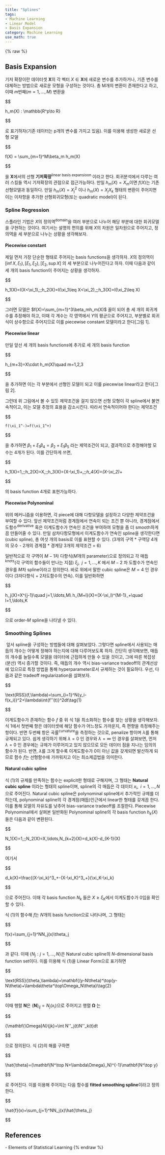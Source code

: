 ```yaml
---
title: "Splines"
tags:
- Machine Learning
- Linear Model
- Basis Expansion
category: Machine Learning
use_math: true
---
```

{% raw %}
## Basis Expansion

기저 확장이란 데이터셋 $\mathbf{X}$의 각 벡터 $X\in\mathbf{X}$에 새로운 변수를 추가하거나, 기존 변수를 대체하는 방법으로 새로운 모형을 구성하는 것이다. 총 M개의 변환이 존재한다고 하고, 이때 $m$번째($m= 1,\ldots,M$) 변환을   

$$

h_m(X) : \mathbb{R^p\to R}

$$

로 표기하자(기존 데이터는 p개의 변수를 가지고 있음). 이를 이용해 생성한 새로운 선형 모델    

$$

f(X) = \sum_{m=1}^M\beta_m h_m(X)

$$

을 $\mathbf{X}$에서의 선형 **기저확장**<sup>linear basis expansioon</sup> 이라고 한다. 회귀분석에서 다루는 여러 스킬들 역시 기저확장의 관점으로 접근가능하다. 만일 $h_m(X) = X_m$이면 $f(X)$는 기존 선형모델과 동일하다. 만일 $h_m(X) = X_j^2$ 이나 $h_m(X) = X_jX_k$ 형태의 변환이 주어지면 이는 이차항을 추가한 선형회귀모형(또는 quadratic model)이 된다.   

### Spline Regression

스플라인 기법은 $X$의 정의역<sup>domain</sup>을 여러 부분으로 나누어 해당 부분에 대한 회귀모델을 구현하는 것이다. 여기서는 설명의 편의를 위해 $X$의 차원은 일차원으로 주어지고, 정의역을 세 부분으로 나누는 상황을 생각해보자. 

#### Piecewise constant

제일 먼저 가장 단순한 형태로 주어지는 basis functions을 생각하자. $X$의 정의역이 $[\inf X,\xi_1),[\xi_1,\xi_2),[\xi_2,\sup X]$ 의 세 부분으로 나누어진다고 하자. 이때 다음과 같이 세 개의 basis function이 주어지는 상황을 생각하자.

$$

h_1(X)=I(X<\xi_1),\;\;h_2(X)=I(\xi_1\leq X<\xi_2),\;\;h_3(X)=I(\xi_2\leq X)

$$

그러면 모델은 $f(X)=\sum_{m=1}^3\beta_mh_m(X)$ 꼴이 되어 총 세 개의 회귀계수를 추정해야 하고, 이때 각 계수는 각 영역에서 $Y$의 평균으로 주어지고, 부분별로 회귀식이 상수항으로 주어지므로 이를 piecewise constant 모델이라고 한다[그림 1].

#### Piecewise linear

만일 앞선 세 개의 basis functions에 추가로 세 개의 basis function

$$

h_{m+3}=X\cdot h_m(X)\quad m=1,2,3

$$

을 추가하면 이는 각 부분에서 선형인 모델이 되고 이를 piecewise linear라고 한다[그림 2].



그런데 위 그림에서 볼 수 있듯 제약조건을 걸지 않으면 선형 모형이 각 spline에서 불연속적이고, 이는 모델 추정의 효용을 감소시킨다. 따라서 연속적이어야 한다는 제약조건

$$

	f(\xi_1^-)=f(\xi_1^+)

$$

을 추가하면 $\beta_1+\xi_1\beta_4=\beta_2+\xi_1\beta_5$ 라는 제약조건이 되고, 결과적으로 추정해야할 모수는 4개가 된다. 이를 간단하게 쓰면,

$$

h_1(X)=1,\;\;h_2(X)=X,\;\;h_3(X)=(X-\xi_1)_+,\;\;h_4(X)=(X-\xi_2)_+

$$

의 basis function 4개로 표현가능하다.

#### Piecewise Polynominal

위의 메커니즘을 이용하면, 각 piece에 대해 다항모델을 설정하고 다양한 제약조건을 부여할 수 있다. 앞선 제약조건처럼 경계점에서 연속이 되는 조건 뿐 아니라, 경계점에서 도함수<sup>derivative</sup> 혹은 이계도함수가 연속인 조건을 부여하여 모형을 좀 더 smooth하게끔 만들어줄 수 있다. 만일 삼차다항모형에서 이계도함수가 연속인 spline을 생각한다면(cubic spline), 총 여섯 개의 basis로 이를 표현할 수 있다. (3개의 구역 * 구역당 4개의 모수 - 2개의 경계점 * 경계당 3개의 제약조건 = 6)

일반적으로 각 구역이 $M-1$차 다항식($M$개의 parameter)으로 정의되고  각 매듭<sup>knots</sup>(각 구역의 함수들이 만나는 지점)  $\xi_j,\;\;j=1,\ldots,K$ 에서 $M-2$ 차 도함수가 연속인 경우를 $M$차 spline이라고 정의한다. 바로 위에서 말한 cubic spline은 $M=4$ 인 경우이다 (3차다항식 + 2차도함수의 연속). 이를 일반화하면

$$

h_j(X)=X^{j-1}\quad j=1,\ldots,M\\
h_{M+l}(X)=(X-\xi_l)^{M-1}_+\quad l=1,\ldots,K

$$

으로 order-$M$ spline을 나타낼 수 있다.

### Smoothing Splines

​	앞서 spline을 구성하는 방법들에 대해 살펴보았다. 그렇다면 spline에서 사용되는 매듭의 개수는 어떻게 정해야 하는지에 대해 다루어보도록 하자. 간단히 생각해보면, 매듭의 개수를 늘릴수록 모델을 데이터에 근접하게 만들 수 있을 것이고, 그에 따른 복잡성(분산) 역시 증가할 것이다. 즉,  매듭의 개수 역시 bias-variance tradeoff의 관계선상에 있으므로 특정 방법을 통해 hyperparameter로서 규제하는 것이 필요하다. 우선, 다음과 같은 tradeoff regularization을 살펴보자.

$$

\text{RSS}(f,\lambda)=\sum_{i=1}^N\{y_i-f(x_i)\}^2+\lambda\int\{f''(t)\}^2dt\tag{1}

$$

이계도함수가 존재하는 함수 $f$ 중 위 식 1을 최소화하는 함수를 찾는 상황을 생각해보자. 식 1에서 첫번째 항은 데이터셋에 해당 함수가 어느정도 가까운지, 즉 편향을 측정해주는 항이다. 반면 두번째 항은 곡률<sup>curvature</sup>을 측정하는 것으로, penalize 항이며 $\lambda$를 통해 규제되고 있다. 쉽게 생각하기 위해 $\lambda=0$ 인 경우와 $\lambda=\infty$ 인 경우를 살펴보면, 먼저 $\lambda=0$ 인 경우에는 규제가 이루어지고 있지 않으므로 모든 데이터 점을 지나는 임의의 함수가 된다. 반면, $\lambda$를 크게 할수록 이계도함수가 0이 아닌 값을 갖게되면 발산하게 되므로 함수 $f$는 선형함수에 가까워지고 이는 최소제곱법을 의미한다. 

#### Natural cubic spline

식 (1)의 규제를 만족하는 함수는 explicit한 형태로 구해지며, 그 형태는 **Natural cubic spline** 이라는 형태의 spline이며, spline의 각 매듭은 각 데이터 $x_i,\;\;i=1,\ldots,N$ 으로 주어진다. Natural cubic spline은 polynominal spline에서 추가적인 규제를 더하는데, polynominal spline의 각 경계점(매듭)인근에서 linear한 형태를 갖게끔 한다. 이를 통해 모델의 자유도를 낮추어 bias-variance tradeoff를 조절한다. Piecewise Polynominal에서 살펴본 일반화된 Polynominal spline의 각 basis function $h_k(X)$들은 다음과 같이 변환된다.

$$

N_1(X)=1,\;\;N_2(X)=X,\ldots,N_{k+2}(X)=d_k(X)-d_{K-1}(X)

$$

여기서

$$

d_k(X)=\frac{(X-\xi_k)^3_+-(X-\xi_K)^3_+}{\xi_K-\xi_k}

$$

으로 주어진다. 이때 각 basis function $N_k$ 들은 $X\geq\xi_K$에서 이계도함수가 0임을 확인할 수 있다. 

식 (1)의 함수해 $f$는 $N$개의 basis function으로 나타나며, 그 형태는

$$

f(x)=\sum_{j=1}^NN_j(x)\theta_j

$$

과 같다. 이때 $\{N_j:j=1,\ldots,N\}$​ 은 Natural cubic spline의 $N$​-dimensional basis function set이다. 이를 이용해 식 (1)을 Linear Form으로 표기하면

$$

\text{RSS}(\theta,\lambda)=\mathbf{(y-N\theta)^\top(y-N\theta)+\lambda\theta^\top\Omega_N\theta}\tag{2}

$$

이때 행렬 $\mathbf{N}$은 $\{\mathbf{N}\}_{ij}=N_j(x_i)$​으로 주어지고 행렬 $\mathbf{\Omega}$ 는

$$

\{\mathbf{\Omega}_N\}_{jk}=\int N''_j(t)N''_k(t)dt

$$

으로 정의된다. 식 (2)의 해를 구하면

$$

\hat{\theta}=(\mathbf{N^\top N+\lambda\Omega}_N)^{-1}\mathbf{N^\top y}

$$

로 주어진다. 이를 이용해 주어지는 다음 함수를 **fitted smoothing spline**이라고 정의한다.

$$

\hat{f}(x)=\sum_{j=1}^NN_j(x)\hat{\theta_j}

$$


## References

 \- Elements of Statistical Learning
{% endraw %}